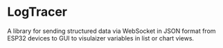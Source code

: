 # LogTracer
A library for sending structured data via WebSocket in JSON format from ESP32 devices to GUI to visulaizer variables in list or chart views.
